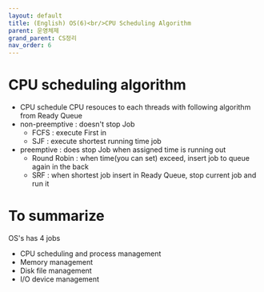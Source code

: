 ```yaml
---
layout: default
title: (English) OS(6)<br/>CPU Scheduling Algorithm
parent: 운영체제
grand_parent: CS정리
nav_order: 6
---
```

# CPU scheduling algorithm
* CPU schedule CPU resouces to each threads with following algorithm from Ready Queue
* non-preemptive : doesn't stop Job
  * FCFS : execute First in
  * SJF : execute shortest running time job
* preemptive : does stop Job when assigned time is running out
  * Round Robin : when time(you can set) exceed, insert job to queue again in the back
  * SRF : when shortest job insert in Ready Queue, stop current job and run it


# To summarize
OS's has 4 jobs    
* CPU scheduling and process management
* Memory management
* Disk file management
* I/O device management